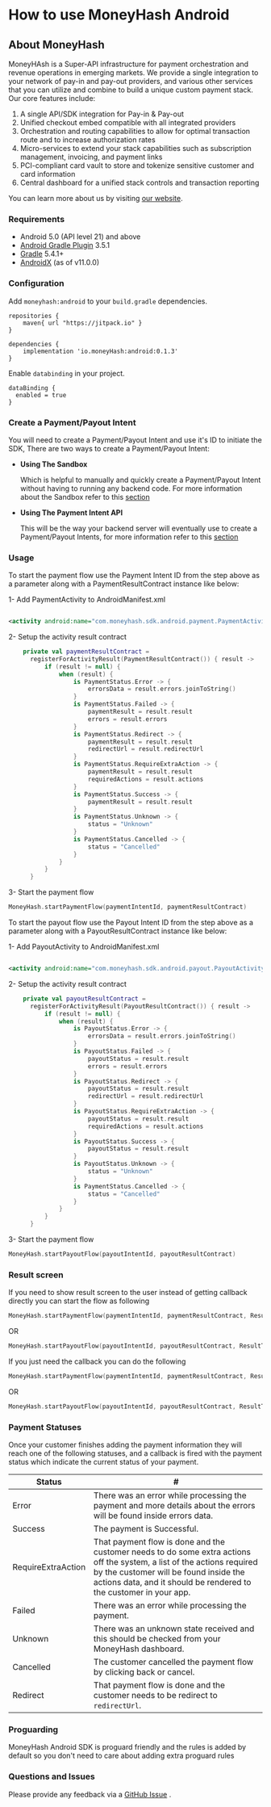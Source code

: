 # How to use MoneyHash Android

## About MoneyHash

MoneyHAsh is a Super-API infrastructure for payment orchestration and revenue operations in emerging
markets. We provide a single integration to your network of pay-in and pay-out providers, and
various other services that you can utilize and combine to build a unique custom payment stack. Our
core features include:

1. A single API/SDK integration for Pay-in & Pay-out
2. Unified checkout embed compatible with all integrated providers
3. Orchestration and routing capabilities to allow for optimal transaction route and to increase
   authorization rates
4. Micro-services to extend your stack capabilities such as subscription management, invoicing, and
   payment links
5. PCI-compliant card vault to store and tokenize sensitive customer and card information
6. Central dashboard for a unified stack controls and transaction reporting

You can learn more about us by visiting [our website](https://www.moneyhash.io/).

### Requirements

* Android 5.0 (API level 21) and above
* [Android Gradle Plugin](https://developer.android.com/studio/releases/gradle-plugin) 3.5.1
* [Gradle](https://gradle.org/releases/) 5.4.1+
* [AndroidX](https://developer.android.com/jetpack/androidx/) (as of v11.0.0)

### Configuration

Add `moneyhash:android` to your `build.gradle` dependencies.

```
repositories {
    maven{ url "https://jitpack.io" }
}

dependencies {
    implementation 'io.moneyHash:android:0.1.3'
}
```

Enable `databinding` in your project.

```
dataBinding {
  enabled = true
}
```

### Create a Payment/Payout Intent

You will need to create a Payment/Payout Intent and use it's ID to initiate the SDK, There are two
ways to create a Payment/Payout Intent:

- **Using The Sandbox**

  Which is helpful to manually and quickly create a Payment/Payout Intent without having to running
  any backend code. For more information about the Sandbox refer to
  this [section](https://moneyhash.github.io/sandbox)
- **Using The Payment Intent API**

  This will be the way your backend server will eventually use to create a Payment/Payout Intents,
  for more information refer to this [section](https://moneyhash.github.io/api)

### Usage

To start the payment flow use the Payment Intent ID from the step above as a parameter along with a
PaymentResultContract instance like below:

1- Add PaymentActivity to AndroidManifest.xml

```xml

<activity android:name="com.moneyhash.sdk.android.payment.PaymentActivity" />
```

2- Setup the activity result contract

```kotlin
    private val paymentResultContract =
      registerForActivityResult(PaymentResultContract()) { result ->
          if (result != null) {
              when (result) {
                  is PaymentStatus.Error -> {
                      errorsData = result.errors.joinToString()
                  }
                  is PaymentStatus.Failed -> {
                      paymentResult = result.result
                      errors = result.errors
                  }
                  is PaymentStatus.Redirect -> {
                      paymentResult = result.result
                      redirectUrl = result.redirectUrl
                  }
                  is PaymentStatus.RequireExtraAction -> {
                      paymentResult = result.result
                      requiredActions = result.actions
                  }
                  is PaymentStatus.Success -> {
                      paymentResult = result.result
                  }
                  is PaymentStatus.Unknown -> {
                      status = "Unknown"
                  }
                  is PaymentStatus.Cancelled -> {
                      status = "Cancelled"
                  }
              }
          }
      }
```

3- Start the payment flow

```kotlin
MoneyHash.startPaymentFlow(paymentIntentId, paymentResultContract)
```

To start the payout flow use the Payout Intent ID from the step above as a parameter along with a
PayoutResultContract instance like below:

1- Add PayoutActivity to AndroidManifest.xml

```xml

<activity android:name="com.moneyhash.sdk.android.payout.PayoutActivity" />
```

2- Setup the activity result contract

```kotlin
    private val payoutResultContract =
      registerForActivityResult(PayoutResultContract()) { result ->
          if (result != null) {
              when (result) {
                  is PayoutStatus.Error -> {
                      errorsData = result.errors.joinToString()
                  }
                  is PayoutStatus.Failed -> {
                      payoutStatus = result.result
                      errors = result.errors
                  }
                  is PayoutStatus.Redirect -> {
                      payoutStatus = result.result
                      redirectUrl = result.redirectUrl
                  }
                  is PayoutStatus.RequireExtraAction -> {
                      payoutStatus = result.result
                      requiredActions = result.actions
                  }
                  is PayoutStatus.Success -> {
                      payoutStatus = result.result
                  }
                  is PayoutStatus.Unknown -> {
                      status = "Unknown"
                  }
                  is PaymentStatus.Cancelled -> {
                      status = "Cancelled"
                  }
              }
          }
      }
```

3- Start the payment flow

```kotlin
MoneyHash.startPayoutFlow(payoutIntentId, payoutResultContract)
```

### Result screen
If you need to show result screen to the user instead of getting callback directly you can start the flow as following 

```kotlin
MoneyHash.startPaymentFlow(paymentIntentId, paymentResultContract, ResultType.RESULT_SCREEN_WITH_CALLBACK)
```

OR

```kotlin
MoneyHash.startPayoutFlow(payoutIntentId, payoutResultContract, ResultType.RESULT_SCREEN_WITH_CALLBACK)
```

If you just need the callback you can do the following 

```kotlin
MoneyHash.startPaymentFlow(paymentIntentId, paymentResultContract, ResultType.CALLBACK)
```

OR

```kotlin
MoneyHash.startPayoutFlow(payoutIntentId, payoutResultContract, ResultType.CALLBACK)
```

### Payment Statuses

Once your customer finishes adding the payment information they will reach one of the following
statuses, and a callback is fired with the payment status which indicate the current status of your
payment.

Status | #
--- | ---
Error | There was an error while processing the payment and more details about the errors will be found inside errors data.
Success | The payment is Successful.
RequireExtraAction | That payment flow is done and the customer needs to do some extra actions off the system, a list of the actions required by the customer will be found inside the actions data, and it should be rendered to the customer in your app.
Failed | There was an error while processing the payment.
Unknown | There was an unknown state received and this should be checked from your MoneyHash dashboard.
Cancelled | The customer cancelled the payment flow by clicking back or cancel.
Redirect | That payment flow is done and the customer needs to be redirect to `redirectUrl`.

### Proguarding
MoneyHash Android SDK is proguard friendly and the rules is added by default so you don't need to
care about adding extra proguard rules

### Questions and Issues

Please provide any feedback via
a [GitHub Issue](https://github.com/MoneyHash/moneyhash-android-example/issues/new?template=bug_report.md)
.